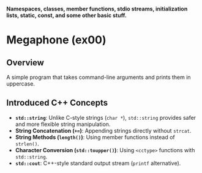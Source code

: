 **Namespaces, classes, member functions, stdio streams, initialization lists, static, const, and some other basic
stuff.**

# Megaphone (ex00)

## Overview
A simple program that takes command-line arguments and prints them in uppercase.

## Introduced C++ Concepts
- **`std::string`**: Unlike C-style strings (`char *`), `std::string` provides safer and more flexible string manipulation.
- **String Concatenation (`+=`)**: Appending strings directly without `strcat`.
- **String Methods (`length()`)**: Using member functions instead of `strlen()`.
- **Character Conversion (`std::toupper()`)**: Using `<cctype>` functions with `std::string`.
- **`std::cout`**: C++-style standard output stream (`printf` alternative).